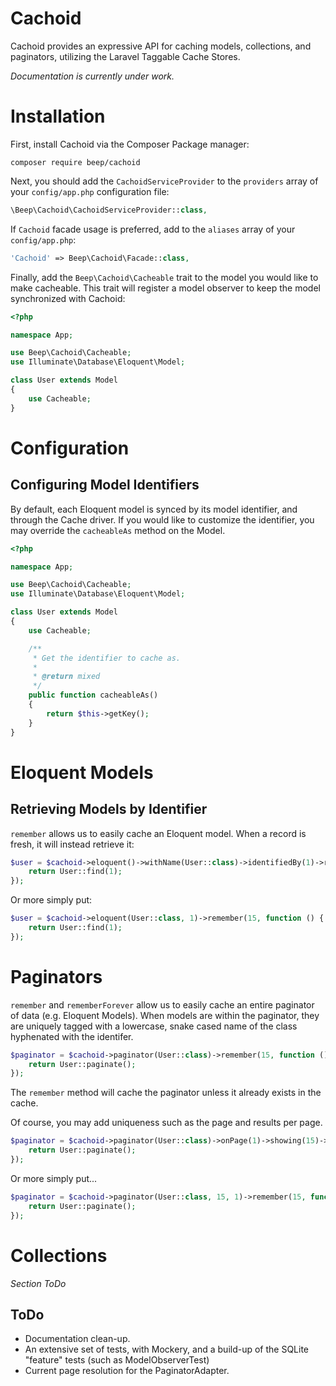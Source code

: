 Cachoid
=======
Cachoid provides an expressive API for caching models, collections, and paginators, utilizing the Laravel Taggable Cache Stores.

*Documentation is currently under work.*

# Installation

First, install Cachoid via the Composer Package manager:
```
composer require beep/cachoid
```

Next, you should add the `CachoidServiceProvider` to the `providers` array of your `config/app.php` configuration file:
```php
\Beep\Cachoid\CachoidServiceProvider::class,
```

If `Cachoid` facade usage is preferred, add to the `aliases` array of your `config/app.php`:
```php
'Cachoid' => Beep\Cachoid\Facade::class,
```

Finally, add the `Beep\Cachoid\Cacheable` trait to the model you would like to make cacheable. This trait will register a model observer to keep the model synchronized with Cachoid:
```php
<?php

namespace App;

use Beep\Cachoid\Cacheable;
use Illuminate\Database\Eloquent\Model;

class User extends Model
{
    use Cacheable;
}
```

# Configuration

## Configuring Model Identifiers
By default, each Eloquent model is synced by its model identifier, and through the Cache driver. If you would like to customize the identifier, you may override the `cacheableAs` method on the Model.

```php
<?php

namespace App;

use Beep\Cachoid\Cacheable;
use Illuminate\Database\Eloquent\Model;

class User extends Model
{
    use Cacheable;

    /**
     * Get the identifier to cache as.
     *
     * @return mixed
     */
    public function cacheableAs()
    {
        return $this->getKey();
    }
}
```

# Eloquent Models
## Retrieving Models by Identifier
`remember` allows us to easily cache an Eloquent model. When a record is fresh, it will instead retrieve it:

```php
$user = $cachoid->eloquent()->withName(User::class)->identifiedBy(1)->remember(15, function () {
    return User::find(1);
});
```

Or more simply put:
```php
$user = $cachoid->eloquent(User::class, 1)->remember(15, function () {
    return User::find(1);
});

```

# Paginators
`remember` and `rememberForever` allow us to easily cache an entire paginator of data (e.g. Eloquent Models). When models are within the paginator, they are uniquely tagged with a lowercase, snake cased name of the class hyphenated with the identifer.
```php
$paginator = $cachoid->paginator(User::class)->remember(15, function () {
    return User::paginate();
});
```
The `remember` method will cache the paginator unless it already exists in the cache.

Of course, you may add uniqueness such as the page and results per page.


```php
$paginator = $cachoid->paginator(User::class)->onPage(1)->showing(15)->remember(15, function () {
    return User::paginate();
});
```

Or more simply put...
```php
$paginator = $cachoid->paginator(User::class, 15, 1)->remember(15, function () {
    return User::paginate();
});
```

# Collections
*Section ToDo*

## ToDo
* Documentation clean-up.
* An extensive set of tests, with Mockery, and a build-up of the SQLite "feature" tests (such as ModelObserverTest)
* Current page resolution for the PaginatorAdapter.

